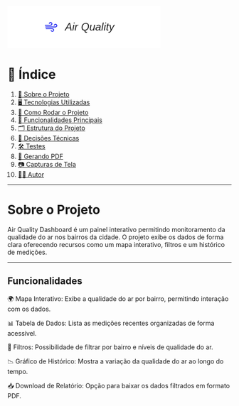 ![Descrição da imagem](./src/assets/AirQuality.png)

# 📌 Índice

1. [📖 Sobre o Projeto](#-sobre-o-projeto)
2. [🖥️ Tecnologias Utilizadas](#%EF%B8%8F-tecnologias-utilizadas)
3. [🚀 Como Rodar o Projeto](#-como-rodar-o-projeto)
4. [📌 Funcionalidades Principais](#-funcionalidades)
5. [🗂️ Estrutura do Projeto](#%EF%B8%8F-estrutura-do-projeto)
6. [📝 Decisões Técnicas](#-decisões-técnicas)
7. [🛠️ Testes](#%EF%B8%8F-testes)
8. [📄 Gerando PDF](#-gerando-pdf)
9. [📷 Capturas de Tela](#-capturas-de-tela)
10. [👨‍💻 Autor](#%EF%B8%8F-autor)

---

# Sobre o Projeto

Air Quality Dashboard é um painel interativo permitindo monitoramento da qualidade do ar nos bairros da cidade. O projeto exibe os dados de forma clara oferecendo recursos como um mapa interativo, filtros e um histórico de medições.

---

## Funcionalidades

🌍 Mapa Interativo: Exibe a qualidade do ar por bairro, permitindo interação com os dados.

📊 Tabela de Dados: Lista as medições recentes organizadas de forma acessível.

🎯 Filtros: Possibilidade de filtrar por bairro e níveis de qualidade do ar.

📉 Gráfico de Histórico: Mostra a variação da qualidade do ar ao longo do tempo.

📥 Download de Relatório: Opção para baixar os dados filtrados em formato PDF.
